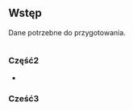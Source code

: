 <link type="text/css" rel="stylesheet" href="/docs/assets/css/style.css" />

## Wstęp
 
 Dane potrzebne do przygotowania.
<div class="imageContainer">
 <a href="/docs/assets/images/Chespa_BlankTemplate%20.png" alt="Image description" target="_blank" style="display: inline-block; background-image: url('/docs/assets/images/Chespa_BlankTemplate%20.png');"></a>
</div>

### Część2

-

### Cześć3

